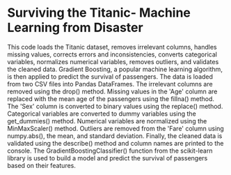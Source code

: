 # Surviving the Titanic- Machine Learning from Disaster

This code loads the Titanic dataset, removes irrelevant columns, handles missing values, corrects errors and inconsistencies, converts categorical variables, normalizes numerical variables, removes outliers, and validates the cleaned data. Gradient Boosting, a popular machine learning algorithm, is then applied to predict the survival of passengers.
The data is loaded from two CSV files into Pandas DataFrames. The irrelevant columns are removed using the drop() method. Missing values in the 'Age' column are replaced with the mean age of the passengers using the fillna() method. The 'Sex' column is converted to binary values using the replace() method. Categorical variables are converted to dummy variables using the get_dummies() method. Numerical variables are normalized using the MinMaxScaler() method. Outliers are removed from the 'Fare' column using numpy.abs(), the mean, and standard deviation. Finally, the cleaned data is validated using the describe() method and column names are printed to the console. The GradientBoostingClassifier() function from the scikit-learn library is used to build a model and predict the survival of passengers based on their features.
